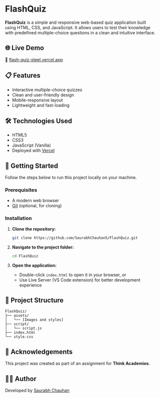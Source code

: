 # FlashQuiz

**FlashQuiz** is a simple and responsive web-based quiz application built using HTML, CSS, and JavaScript. It allows users to test their knowledge with predefined multiple-choice questions in a clean and intuitive interface.

## 🌐 Live Demo

🔗 [flash-quiz-steel.vercel.app](https://flash-quiz-steel.vercel.app)

## 📋 Features

- Interactive multiple-choice quizzes
- Clean and user-friendly design
- Mobile-responsive layout
- Lightweight and fast-loading

## 🛠️ Technologies Used

- HTML5
- CSS3
- JavaScript (Vanilla)
- Deployed with [Vercel](https://vercel.com)

## 🚀 Getting Started

Follow the steps below to run this project locally on your machine.

### Prerequisites

- A modern web browser
- [Git](https://git-scm.com/) (optional, for cloning)

### Installation

1. **Clone the repository:**

   ```bash
   git clone https://github.com/SaurabhChauhan5/FlashQuiz.git
   ```

2. **Navigate to the project folder:**

   ```bash
   cd FlashQuiz
   ```

3. **Open the application:**

   - Double-click `index.html` to open it in your browser, or  
   - Use Live Server (VS Code extension) for better development experience

## 📁 Project Structure

```
FlashQuiz/
├── assets/
│   └── [Images and styles]
├── script/
│   └── script.js
├── index.html
└── style.css
```

## 📘 Acknowledgements

This project was created as part of an assignment for **Think Academies**.

## 🙋‍♂️ Author

Developed by [Saurabh Chauhan](https://github.com/SaurabhChauhan5)
